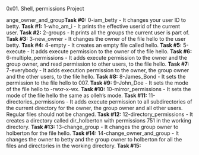 0x01. Shell, permissions Project

ange_owner_and_group**Task #0:** 0-iam_betty - It changes your user ID to betty.
**Task #1:** 1-who_am_i - It prints the effective userid of the current user.
**Task #2:** 2-groups - It prints all the groups the current user is part of.
**Task #3:** 3-new_owner - It changes the owner of the file hello to the user betty.
**Task #4:** 4-empty - It creates an empty file called hello.
**Task #5:** 5-execute - It adds execute permission to the owner of the file hello.
**Task #6:** 6-multiple_permissions - It adds execute permission to the owner and the group owner, and read permission to other users, to the file hello.
**Task #7:** 7-everybody - It adds execution permission to the owner, the group owner and the other users, to the file hello.
**Task #8:** 8-James_Bond - It sets the permission to the file hello to 007.
**Task #9:** 9-John_Doe - It sets the mode of the file hello to -rwxr-x-wx.
**Task #10:** 10-mirror_permissions - It sets the mode of the file hello the same as olleh’s mode.
**Task #11:** 11-directories_permissions - It adds execute permission to all subdirectories of the current directory for the owner, the group owner and all other users. Regular files should not be changed.
**Task #12:** 12-directory_permissions - It creates a directory called dir_holberton with permissions 751 in the working directory.
**Task #13:** 13-change_group - It changes the group owner to holberton for the file hello.
**Task #14:** 14-change_owner_and_group - It changes the owner to betty and the group owner to holberton for all the files and directories in the working directory.
**Task #15:** 

 
 

 
